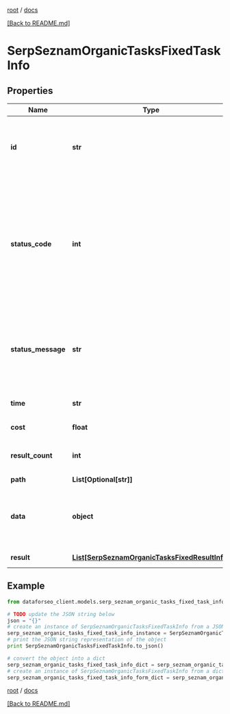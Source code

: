 [root](./../ "root") / [docs](./ "docs")

[[Back to README.md]](./../README.md "[Back to README.md]")

# SerpSeznamOrganicTasksFixedTaskInfo

## Properties

Name | Type | Description | Notes
------------ | ------------- | ------------- | -------------
**id** | **str** | task identifier unique task identifier in our system in the UUID format | [optional]
**status_code** | **int** | status code of the task generated by DataForSEO, can be within the following range: 10000-60000 you can find the full list of the response codes here | [optional]
**status_message** | **str** | informational message of the task you can find the full list of general informational messages here | [optional]
**time** | **str** | execution time, seconds | [optional]
**cost** | **float** | total tasks cost, USD | [optional]
**result_count** | **int** | number of elements in the result array | [optional]
**path** | **List[Optional[str]]** | URL path | [optional]
**data** | **object** | contains the same parameters that you specified in the POST request | [optional]
**result** | [**List[SerpSeznamOrganicTasksFixedResultInfo]**](SerpSeznamOrganicTasksFixedResultInfo.md) | array of results | [optional]

## Example

```python
from dataforseo_client.models.serp_seznam_organic_tasks_fixed_task_info import SerpSeznamOrganicTasksFixedTaskInfo

# TODO update the JSON string below
json = "{}"
# create an instance of SerpSeznamOrganicTasksFixedTaskInfo from a JSON string
serp_seznam_organic_tasks_fixed_task_info_instance = SerpSeznamOrganicTasksFixedTaskInfo.from_json(json)
# print the JSON string representation of the object
print SerpSeznamOrganicTasksFixedTaskInfo.to_json()

# convert the object into a dict
serp_seznam_organic_tasks_fixed_task_info_dict = serp_seznam_organic_tasks_fixed_task_info_instance.to_dict()
# create an instance of SerpSeznamOrganicTasksFixedTaskInfo from a dict
serp_seznam_organic_tasks_fixed_task_info_form_dict = serp_seznam_organic_tasks_fixed_task_info.from_dict(serp_seznam_organic_tasks_fixed_task_info_dict)
```

  

[root](./../ "root") / [docs](./ "docs")

[[Back to README.md]](./../README.md "[Back to README.md]")